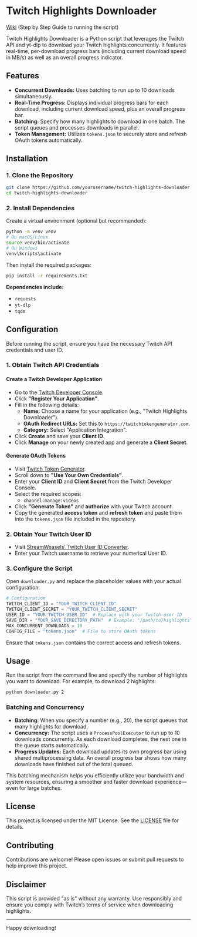 # Twitch Highlights Downloader

[Wiki](https://github.com/luckofthelefty/Twitch-Highlight-Downloader/wiki/Step-by-Step-Guide) (Step by Step Guide to running the script)

Twitch Highlights Downloader is a Python script that leverages the Twitch API and yt-dlp to download your Twitch highlights concurrently. It features real-time, per-download progress bars (including current download speed in MB/s) as well as an overall progress indicator.

## Features

- **Concurrent Downloads:** Uses batching to run up to 10 downloads simultaneously.
- **Real-Time Progress:** Displays individual progress bars for each download, including current download speed, plus an overall progress bar.
- **Batching:** Specify how many highlights to download in one batch. The script queues and processes downloads in parallel.
- **Token Management:** Utilizes `tokens.json` to securely store and refresh OAuth tokens automatically.

## Installation

### 1. Clone the Repository

```bash
git clone https://github.com/yourusername/twitch-highlights-downloader.git
cd twitch-highlights-downloader
```

### 2. Install Dependencies

Create a virtual environment (optional but recommended):

```bash
python -m venv venv
# On macOS/Linux
source venv/bin/activate
# On Windows
venv\Scripts\activate
```

Then install the required packages:

```bash
pip install -r requirements.txt
```

**Dependencies include:**

- `requests`
- `yt-dlp`
- `tqdm`

## Configuration

Before running the script, ensure you have the necessary Twitch API credentials and user ID.

### 1. Obtain Twitch API Credentials

#### Create a Twitch Developer Application

- Go to the [Twitch Developer Console](https://dev.twitch.tv/console/apps).
- Click **"Register Your Application"**.
- Fill in the following details:
  - **Name:** Choose a name for your application (e.g., "Twitch Highlights Downloader").
  - **OAuth Redirect URLs:** Set this to `https://twitchtokengenerator.com`.
  - **Category:** Select "Application Integration".
- Click **Create** and save your **Client ID**.
- Click **Manage** on your newly created app and generate a **Client Secret**.

#### Generate OAuth Tokens

- Visit [Twitch Token Generator](https://twitchtokengenerator.com/).
- Scroll down to **"Use Your Own Credentials"**.
- Enter your **Client ID** and **Client Secret** from the Twitch Developer Console.
- Select the required scopes:
  - `channel:manage:videos`
- Click **"Generate Token"** and **authorize** with your Twitch account.
- Copy the generated **access token** and **refresh token** and paste them into the `tokens.json` file included in the repository.

### 2. Obtain Your Twitch User ID

- Visit [StreamWeasels' Twitch User ID Converter](https://www.streamweasels.com/tools/convert-twitch-username-to-user-id/).
- Enter your Twitch username to retrieve your numerical User ID.

### 3. Configure the Script

Open `downloader.py` and replace the placeholder values with your actual configuration:

```python
# Configuration
TWITCH_CLIENT_ID = "YOUR_TWITCH_CLIENT_ID"
TWITCH_CLIENT_SECRET = "YOUR_TWITCH_CLIENT_SECRET"
USER_ID = "YOUR_TWITCH_USER_ID"  # Replace with your Twitch user ID
SAVE_DIR = "YOUR_SAVE_DIRECTORY_PATH"  # Example: "/path/to/highlights"
MAX_CONCURRENT_DOWNLOADS = 10
CONFIG_FILE = "tokens.json"  # File to store OAuth tokens
```

Ensure that `tokens.json` contains the correct access and refresh tokens.

## Usage

Run the script from the command line and specify the number of highlights you want to download. For example, to download 2 highlights:

```bash
python downloader.py 2
```

### Batching and Concurrency

- **Batching:** When you specify a number (e.g., 20), the script queues that many highlights for download.
- **Concurrency:** The script uses a `ProcessPoolExecutor` to run up to 10 downloads concurrently. As each download completes, the next one in the queue starts automatically.
- **Progress Updates:** Each download updates its own progress bar using shared multiprocessing data. An overall progress bar shows how many downloads have finished out of the total queued.

This batching mechanism helps you efficiently utilize your bandwidth and system resources, ensuring a smoother and faster download experience—even for large batches.

## License

This project is licensed under the MIT License. See the [LICENSE](LICENSE) file for details.

## Contributing

Contributions are welcome! Please open issues or submit pull requests to help improve this project.

## Disclaimer

This script is provided "as is" without any warranty. Use responsibly and ensure you comply with Twitch’s terms of service when downloading highlights.

---

Happy downloading!
